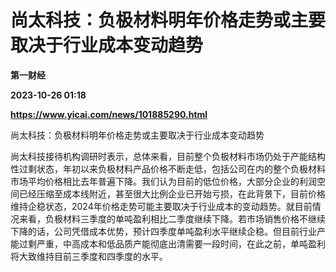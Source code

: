 # 尚太科技：负极材料明年价格走势或主要取决于行业成本变动趋势
**第一财经**

**2023-10-26 01:18**

**https://www.yicai.com/news/101885290.html**

尚太科技：负极材料明年价格走势或主要取决于行业成本变动趋势

尚太科技接待机构调研时表示，总体来看，目前整个负极材料市场仍处于产能结构性过剩状态，年初以来负极材料产品价格不断走低，包括公司在内的整个负极材料市场平均价格相比去年普遍下降。我们认为目前的低位价格，大部分企业的利润空间已经压缩至成本线附近，甚至很大比例企业已开始亏损，在此背景下，目前价格维持企稳状态，2024年价格走势可能主要取决于行业成本的变动趋势。就目前情况来看，负极材料三季度的单吨盈利相比二季度继续下降。若市场销售价格不继续下降的话，公司凭借成本优势，预计四季度单吨盈利水平继续企稳。但目前行业产能过剩严重，中高成本和低品质产能彻底出清需要一段时间，在此之前，单吨盈利将大致维持目前三季度和四季度的水平。